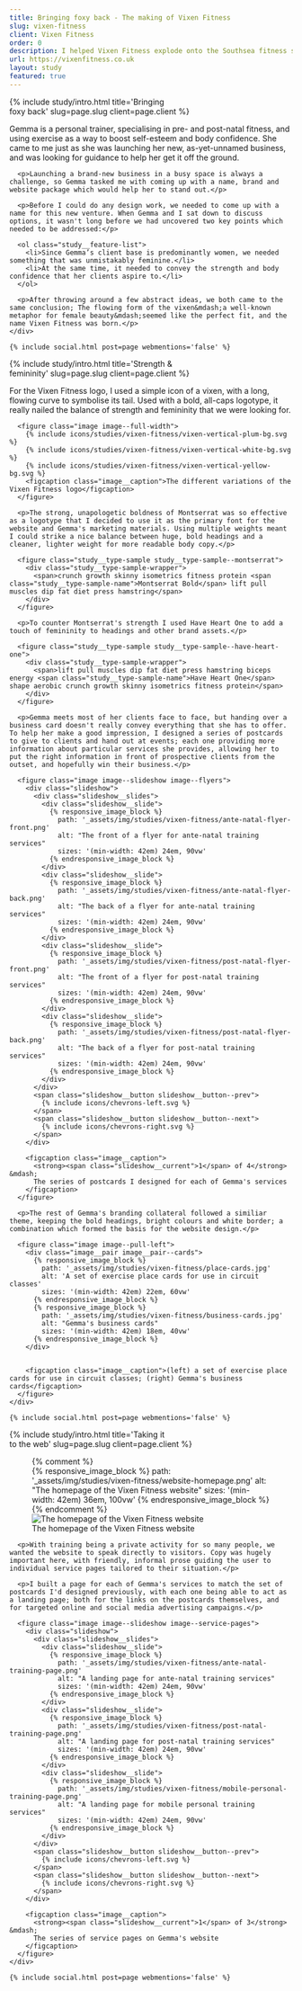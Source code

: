 ```yaml
---
title: Bringing foxy back - The making of Vixen Fitness
slug: vixen-fitness
client: Vixen Fitness
order: 0
description: I helped Vixen Fitness explode onto the Southsea fitness scene
url: https://vixenfitness.co.uk
layout: study
featured: true
---
```


<section class="study__section study__section--{{ page.slug }} study__section--intro"
         data-title="The making of Vixen Fitness - Part 1: Introduction">
  {% include study/intro.html title='Bringing<br />foxy back' slug=page.slug client=page.client %}

  <div class="study__content">
    <div class="post__content">
      <p>Gemma is a personal trainer, specialising in pre- and post-natal fitness, and using exercise as a way to boost self-esteem and body confidence. She came to me just as she was launching her new, as-yet-unnamed business, and was looking for guidance to help her get it off the ground.</p>

      <p>Launching a brand-new business in a busy space is always a challenge, so Gemma tasked me with coming up with a name, brand and website package which would help her to stand out.</p>

      <p>Before I could do any design work, we needed to come up with a name for this new venture. When Gemma and I sat down to discuss options, it wasn't long before we had uncovered two key points which needed to be addressed:</p>

      <ol class="study__feature-list">
        <li>Since Gemma’s client base is predominantly women, we needed something that was unmistakably feminine.</li>
        <li>At the same time, it needed to convey the strength and body confidence that her clients aspire to.</li>
      </ol>

      <p>After throwing around a few abstract ideas, we both came to the same conclusion; The flowing form of the vixen&mdash;a well-known metaphor for female beauty&mdash;seemed like the perfect fit, and the name Vixen Fitness was born.</p>
    </div>

    {% include social.html post=page webmentions='false' %}
  </div>
</section>

<section class="study__section study__section--{{ page.slug }} study__section--typography animate-on-scroll"
         data-title="The making of Vixen Fitness - Part 2: Branding & Typography">
  {% include study/intro.html title='Strength &<br />femininity' slug=page.slug client=page.client %}

  <div class="study__content">
    <div class="post__content">
      <p>For the Vixen Fitness logo, I used a simple icon of a vixen, with a long, flowing curve to symbolise its tail. Used with a bold, all-caps logotype, it really nailed the balance of strength and femininity that we were looking for.</p>

      <figure class="image image--full-width">
        {% include icons/studies/vixen-fitness/vixen-vertical-plum-bg.svg %}
        {% include icons/studies/vixen-fitness/vixen-vertical-white-bg.svg %}
        {% include icons/studies/vixen-fitness/vixen-vertical-yellow-bg.svg %}
        <figcaption class="image__caption">The different variations of the Vixen Fitness logo</figcaption>
      </figure>

      <p>The strong, unapologetic boldness of Montserrat was so effective as a logotype that I decided to use it as the primary font for the website and Gemma's marketing materials. Using multiple weights meant I could strike a nice balance between huge, bold headings and a cleaner, lighter weight for more readable body copy.</p>

      <figure class="study__type-sample study__type-sample--montserrat">
        <div class="study__type-sample-wrapper">
          <span>crunch growth skinny isometrics fitness protein <span class="study__type-sample-name">Montserrat Bold</span> lift pull muscles dip fat diet press hamstring</span>
        </div>
      </figure>

      <p>To counter Montserrat's strength I used Have Heart One to add a touch of femininity to headings and other brand assets.</p>

      <figure class="study__type-sample study__type-sample--have-heart-one">
        <div class="study__type-sample-wrapper">
          <span>lift pull muscles dip fat diet press hamstring biceps energy <span class="study__type-sample-name">Have Heart One</span> shape aerobic crunch growth skinny isometrics fitness protein</span>
        </div>
      </figure>

      <p>Gemma meets most of her clients face to face, but handing over a business card doesn't really convey everything that she has to offer. To help her make a good impression, I designed a series of postcards to give to clients and hand out at events; each one providing more information about particular services she provides, allowing her to put the right information in front of prospective clients from the outset, and hopefully win their business.</p>

      <figure class="image image--slideshow image--flyers">
        <div class="slideshow">
          <div class="slideshow__slides">
            <div class="slideshow__slide">
              {% responsive_image_block %}
                path: '_assets/img/studies/vixen-fitness/ante-natal-flyer-front.png'
                alt: "The front of a flyer for ante-natal training services"
                sizes: '(min-width: 42em) 24em, 90vw'
              {% endresponsive_image_block %}
            </div>
            <div class="slideshow__slide">
              {% responsive_image_block %}
                path: '_assets/img/studies/vixen-fitness/ante-natal-flyer-back.png'
                alt: "The back of a flyer for ante-natal training services"
                sizes: '(min-width: 42em) 24em, 90vw'
              {% endresponsive_image_block %}
            </div>
            <div class="slideshow__slide">
              {% responsive_image_block %}
                path: '_assets/img/studies/vixen-fitness/post-natal-flyer-front.png'
                alt: "The front of a flyer for post-natal training services"
                sizes: '(min-width: 42em) 24em, 90vw'
              {% endresponsive_image_block %}
            </div>
            <div class="slideshow__slide">
              {% responsive_image_block %}
                path: '_assets/img/studies/vixen-fitness/post-natal-flyer-back.png'
                alt: "The back of a flyer for post-natal training services"
                sizes: '(min-width: 42em) 24em, 90vw'
              {% endresponsive_image_block %}
            </div>
          </div>
          <span class="slideshow__button slideshow__button--prev">
            {% include icons/chevrons-left.svg %}
          </span>
          <span class="slideshow__button slideshow__button--next">
            {% include icons/chevrons-right.svg %}
          </span>
        </div>

        <figcaption class="image__caption">
          <strong><span class="slideshow__current">1</span> of 4</strong> &mdash;
          The series of postcards I designed for each of Gemma's services
        </figcaption>
      </figure>

      <p>The rest of Gemma's branding collateral followed a similiar theme, keeping the bold headings, bright colours and white border; a combination which formed the basis for the website design.</p>

      <figure class="image image--pull-left">
        <div class="image__pair image__pair--cards">
          {% responsive_image_block %}
            path: '_assets/img/studies/vixen-fitness/place-cards.jpg'
            alt: 'A set of exercise place cards for use in circuit classes'
            sizes: '(min-width: 42em) 22em, 60vw'
          {% endresponsive_image_block %}
          {% responsive_image_block %}
            path: '_assets/img/studies/vixen-fitness/business-cards.jpg'
            alt: "Gemma's business cards"
            sizes: '(min-width: 42em) 18em, 40vw'
          {% endresponsive_image_block %}
        </div>


        <figcaption class="image__caption">(left) a set of exercise place cards for use in circuit classes; (right) Gemma's business cards</figcaption>
      </figure>
    </div>

    {% include social.html post=page webmentions='false' %}
  </div>
</section>

<section class="study__section study__section--{{ page.slug }} study__section--website animate-on-scroll"
         data-title="The making of Vixen Fitness - Part 3: Website">
  {% include study/intro.html title='Taking it<br />to the web' slug=page.slug client=page.client %}

  <div class="study__content">
    <div class="post__content">
      <figure class="image">
        {% comment %} <div class="image__scroll-sync scroll-sync">
          <div class="scroll-sync__wrapper">
            {% responsive_image_block %}
              path: '_assets/img/studies/vixen-fitness/website-homepage.png'
              alt: "The homepage of the Vixen Fitness website"
              sizes: '(min-width: 42em) 36em, 100vw'
            {% endresponsive_image_block %}
          </div>
        </div> {% endcomment %}
        <img data-src="/img/studies/vixen-fitness/website-homepage-resized.gif"
             alt="The homepage of the Vixen Fitness website" />
        <figcaption class="image__caption">The homepage of the Vixen Fitness website</figcaption>
      </figure>

      <p>With training being a private activity for so many people, we wanted the website to speak directly to visitors. Copy was hugely important here, with friendly, informal prose guiding the user to individual service pages tailored to their situation.</p>

      <p>I built a page for each of Gemma's services to match the set of postcards I'd designed previously, with each one being able to act as a landing page; both for the links on the postcards themselves, and for targeted online and social media advertising campaigns.</p>

      <figure class="image image--slideshow image--service-pages">
        <div class="slideshow">
          <div class="slideshow__slides">
            <div class="slideshow__slide">
              {% responsive_image_block %}
                path: '_assets/img/studies/vixen-fitness/ante-natal-training-page.png'
                alt: "A landing page for ante-natal training services"
                sizes: '(min-width: 42em) 24em, 90vw'
              {% endresponsive_image_block %}
            </div>
            <div class="slideshow__slide">
              {% responsive_image_block %}
                path: '_assets/img/studies/vixen-fitness/post-natal-training-page.png'
                alt: "A landing page for post-natal training services"
                sizes: '(min-width: 42em) 24em, 90vw'
              {% endresponsive_image_block %}
            </div>
            <div class="slideshow__slide">
              {% responsive_image_block %}
                path: '_assets/img/studies/vixen-fitness/mobile-personal-training-page.png'
                alt: "A landing page for mobile personal training services"
                sizes: '(min-width: 42em) 24em, 90vw'
              {% endresponsive_image_block %}
            </div>
          </div>
          <span class="slideshow__button slideshow__button--prev">
            {% include icons/chevrons-left.svg %}
          </span>
          <span class="slideshow__button slideshow__button--next">
            {% include icons/chevrons-right.svg %}
          </span>
        </div>

        <figcaption class="image__caption">
          <strong><span class="slideshow__current">1</span> of 3</strong> &mdash;
          The series of service pages on Gemma's website
        </figcaption>
      </figure>
    </div>

    {% include social.html post=page webmentions='false' %}
  </div>
</section>
